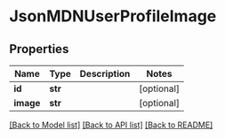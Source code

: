 # JsonMDNUserProfileImage


## Properties
Name | Type | Description | Notes
------------ | ------------- | ------------- | -------------
**id** | **str** |  | [optional] 
**image** | **str** |  | [optional] 

[[Back to Model list]](../README.md#documentation-for-models) [[Back to API list]](../README.md#documentation-for-api-endpoints) [[Back to README]](../README.md)


